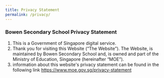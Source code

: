 ```yaml
---
title: Privacy Statement
permalink: /privacy/
---
```

### **Bowen Secondary School Privacy Statement**

1. This is a Government of Singapore digital service.
2. Thank you for visiting this Website (“The Website”). The Website, is maintained by Bowen Secondary School and, is owned and part of the Ministry of Education, Singapore (hereinafter “MOE”).
3. information about this website's privacy statement can be found in the following link <a target="_blank" href="https://www.moe.gov.sg/privacy-statement">https://www.moe.gov.sg/privacy-statement</a>